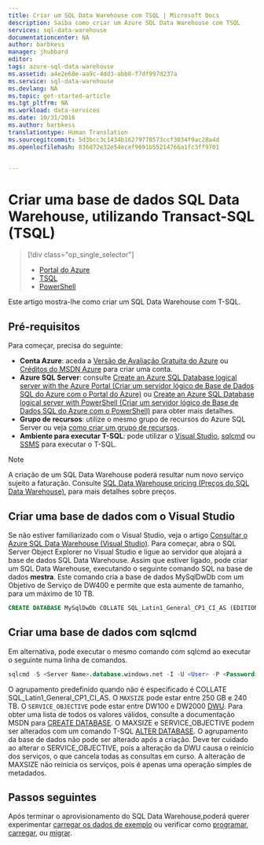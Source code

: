 ```yaml
---
title: Criar um SQL Data Warehouse com TSQL | Microsoft Docs
description: Saiba como criar um Azure SQL Data Warehouse com TSQL
services: sql-data-warehouse
documentationcenter: NA
author: barbkess
manager: jhubbard
editor: 
tags: azure-sql-data-warehouse
ms.assetid: a4e2e68e-aa9c-4dd3-abb0-f7df997d237a
ms.service: sql-data-warehouse
ms.devlang: NA
ms.topic: get-started-article
ms.tgt_pltfrm: NA
ms.workload: data-services
ms.date: 10/31/2016
ms.author: barbkess
translationtype: Human Translation
ms.sourcegitcommit: 5d3bcc3c1434b16279778573ccf3034f9ac28a4d
ms.openlocfilehash: 836d72e32e54ecef9691b55214766a1fc3ff9701


---
```

# <a name="create-a-sql-data-warehouse-database-by-using-transact-sql-tsql"></a>Criar uma base de dados SQL Data Warehouse, utilizando Transact-SQL (TSQL)
> [!div class="op_single_selector"]
> * [Portal do Azure](sql-data-warehouse-get-started-provision.md)
> * [TSQL](sql-data-warehouse-get-started-create-database-tsql.md)
> * [PowerShell](sql-data-warehouse-get-started-provision-powershell.md)
>
>

Este artigo mostra-lhe como criar um SQL Data Warehouse com T-SQL.

## <a name="prerequisites"></a>Pré-requisitos
Para começar, precisa do seguinte:

* **Conta Azure**: aceda a [Versão de Avaliação Gratuita do Azure][Azure Free Trial] ou [Créditos do MSDN Azure][MSDN Azure Credits] para criar uma conta.
* **Azure SQL Server**: consulte [Create an Azure SQL Database logical server with the Azure Portal (Criar um servidor lógico de Base de Dados SQL do Azure com o Portal do Azure)][Create an Azure SQL Database logical server with the Azure Portal] ou [Create an Azure SQL Database logical server with PowerShell (Criar um servidor lógico de Base de Dados SQL do Azure com o PowerShell)][Create an Azure SQL Database logical server with PowerShell] para obter mais detalhes.
* **Grupo de recursos**: utilize o mesmo grupo de recursos do Azure SQL Server ou veja [como criar um grupo de recursos][how to create a resource group].
* **Ambiente para executar T-SQL**: pode utilizar o [Visual Studio][Installing Visual Studio and SSDT], [sqlcmd][sqlcmd] ou [SSMS][SSMS] para executar o T-SQL.

> [!NOTE]
> A criação de um SQL Data Warehouse poderá resultar num novo serviço sujeito a faturação.  Consulte [SQL Data Warehouse pricing (Preços do SQL Data Warehouse)][SQL Data Warehouse pricing], para mais detalhes sobre preços.
>
>

## <a name="create-a-database-with-visual-studio"></a>Criar uma base de dados com o Visual Studio
Se não estiver familiarizado com o Visual Studio, veja o artigo [Consultar o Azure SQL Data Warehouse (Visual Studio)][Query Azure SQL Data Warehouse (Visual Studio)].  Para começar, abra o SQL Server Object Explorer no Visual Studio e ligue ao servidor que alojará a base de dados SQL Data Warehouse.  Assim que estiver ligado, pode criar um SQL Data Warehouse, executando o seguinte comando SQL na base de dados **mestra**.  Este comando cria a base de dados MySqlDwDb com um Objetivo de Serviço de DW400 e permite que esta aumente de tamanho, para um máximo de 10 TB.

```sql
CREATE DATABASE MySqlDwDb COLLATE SQL_Latin1_General_CP1_CI_AS (EDITION='datawarehouse', SERVICE_OBJECTIVE = 'DW400', MAXSIZE= 10240 GB);
```

## <a name="create-a-database-with-sqlcmd"></a>Criar uma base de dados com sqlcmd
Em alternativa, pode executar o mesmo comando com sqlcmd ao executar o seguinte numa linha de comandos.

```sql
sqlcmd -S <Server Name>.database.windows.net -I -U <User> -P <Password> -Q "CREATE DATABASE MySqlDwDb COLLATE SQL_Latin1_General_CP1_CI_AS (EDITION='datawarehouse', SERVICE_OBJECTIVE = 'DW400', MAXSIZE= 10240 GB)"
```

O agrupamento predefinido quando não é especificado é COLLATE SQL_Latin1_General_CP1_CI_AS.  O `MAXSIZE` pode estar entre 250 GB e 240 TB.  O `SERVICE_OBJECTIVE` pode estar entre DW100 e DW2000 [DWU][DWU].  Para obter uma lista de todos os valores válidos, consulte a documentação MSDN para [CREATE DATABASE][CREATE DATABASE].  O MAXSIZE e SERVICE_OBJECTIVE podem ser alterados com um comando T-SQL [ALTER DATABASE][ALTER DATABASE].  O agrupamento da base de dados não pode ser alterado após a criação.   Deve ter cuidado ao alterar o SERVICE_OBJECTIVE, pois a alteração da DWU causa o reinício dos serviços, o que cancela todas as consultas em curso.  A alteração de MAXSIZE não reinicia os serviços, pois é apenas uma operação simples de metadados.

## <a name="next-steps"></a>Passos seguintes
Após terminar o aprovisionamento do SQL Data Warehouse,poderá querer experimentar [carregar os dados de exemplo][load sample data] ou verificar como [programar][develop], [carregar][load], ou [migrar][migrate].

<!--Article references-->
[DWU]: ./sql-data-warehouse-overview-what-is.md#data-warehouse-units
[how to create a SQL Data Warehouse from the Azure portal]: sql-data-warehouse-get-started-provision.md
[Query Azure SQL Data Warehouse (Visual Studio)]: sql-data-warehouse-query-visual-studio.md
[migrate]: sql-data-warehouse-overview-migrate.md
[develop]: sql-data-warehouse-overview-develop.md
[load]: sql-data-warehouse-overview-load.md
[load sample data]: sql-data-warehouse-load-sample-databases.md
[Create an Azure SQL Database logical server with the Azure Portal]: ../sql-database/sql-database-get-started.md#create-logical-server-bk
[Create an Azure SQL Database logical server with PowerShell]: ../sql-database/sql-database-get-started-powershell.md#complete-azure-powershell-script-to-create-a-server-firewall-rule-and-database
[how to create a resource group]: ../azure-resource-manager/resource-group-template-deploy-portal.md#create-resource-group
[Installing Visual Studio and SSDT]: sql-data-warehouse-install-visual-studio.md
[sqlcmd]: sql-data-warehouse-get-started-connect-sqlcmd.md

<!--MSDN references-->
[CREATE DATABASE]: https://msdn.microsoft.com/library/mt204021.aspx
[ALTER DATABASE]: https://msdn.microsoft.com/library/mt204042.aspx
[SSMS]: https://msdn.microsoft.com/library/mt238290.aspx

<!--Other Web references-->
[SQL Data Warehouse pricing]: https://azure.microsoft.com/pricing/details/sql-data-warehouse/
[Azure Free Trial]: https://azure.microsoft.com/pricing/free-trial/?WT.mc_id=A261C142F
[MSDN Azure Credits]: https://azure.microsoft.com/pricing/member-offers/msdn-benefits-details/?WT.mc_id=A261C142F



<!--HONumber=Dec16_HO1-->


